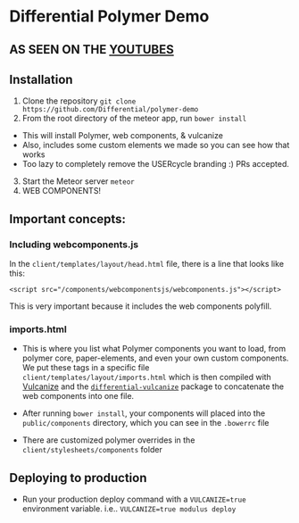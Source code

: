 # Differential Polymer Demo

## AS SEEN ON THE [YOUTUBES](https://www.youtube.com/watch?v=DsATeVvMIm4)

## Installation

1. Clone the repository `git clone https://github.com/Differential/polymer-demo`
2. From the root directory of the meteor app, run `bower install`
  - This will install Polymer, web components, & vulcanize
  - Also, includes some custom elements we made so you can see how that works
  - Too lazy to completely remove the USERcycle branding :) PRs accepted.
3. Start the Meteor server `meteor`
4. WEB COMPONENTS!

## Important concepts:

### Including webcomponents.js

In the `client/templates/layout/head.html` file, there is a line that looks like this:

```
<script src="/components/webcomponentsjs/webcomponents.js"></script>
```

This is very important because it includes the web components polyfill.

### imports.html

* This is where you list what Polymer components you want to load, from polymer core, paper-elements, and even your own custom components. We put these tags in a specific file `client/templates/layout/imports.html` which is then compiled with [Vulcanize](https://github.com/Polymer/vulcanize) and the [`differential-vulcanize`](https://github.com/Differential/meteor-vulcanize) package to concatenate the web components into one file.

* After running `bower install`, your components will placed into the `public/components` directory, which you can see in the `.bowerrc` file

* There are customized polymer overrides in the `client/stylesheets/components` folder

## Deploying to production

* Run your production deploy command with a `VULCANIZE=true` environment variable. i.e.. `VULCANIZE=true modulus deploy`
